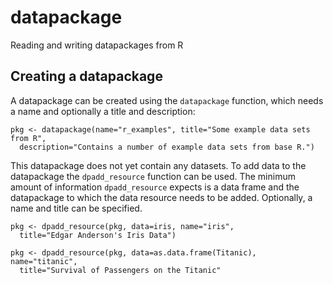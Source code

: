 datapackage
===========

Reading and writing datapackages from R


Creating a datapackage
----------------------

A datapackage can be created using the `datapackage` function, which needs a
name and optionally a title and description:
```
pkg <- datapackage(name="r_examples", title="Some example data sets from R",
  description="Contains a number of example data sets from base R.")
```

This datapackage  does not yet contain any datasets. To add data to the
datapackage the `dpadd_resource` function can be used.  The minimum amount of
information `dpadd_resource` expects is a data frame and the datapackage to
which the data resource needs to be added.  Optionally, a name and title can be
specified. 

```
pkg <- dpadd_resource(pkg, data=iris, name="iris", 
  title="Edgar Anderson's Iris Data")

pkg <- dpadd_resource(pkg, data=as.data.frame(Titanic), name="titanic",
  title="Survival of Passengers on the Titanic"
```





